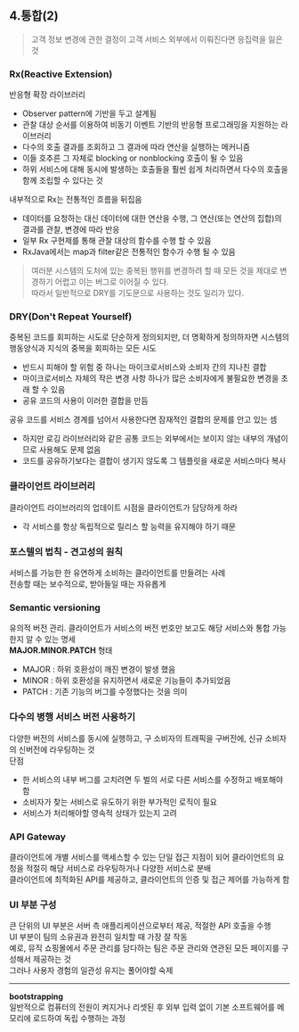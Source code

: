 ## 4.통합(2)  

> 고객 정보 변경에 관한 결정이 고객 서비스 외부에서 이뤄진다면 응집력을 잃은 것   

### Rx(Reactive Extension)  
반응형 확장 라이브러리   
- Observer pattern에 기반을 두고 설계됨  
- 관찰 대상 순서를 이용하여 비동기 이벤트 기반의 반응형 프로그래밍을 지원하는 라이브러리  
- 다수의 호출 결과를 조회하고 그 결과에 따라 연산을 실행하는 메커니즘  
- 이들 호추른 그 자체로 blocking or nonblocking 호출이 될 수 있음  
- 하위 서비스에 대해 동시에 발생하는 호출들을 훨씬 쉽게 처리하면서 다수의 호출을 함께 조립할 수 있다는 것  

내부적으로 Rx는 전통적인 흐름을 뒤집음   
- 데이터를 요청하는 대신 데이터에 대한 연산을 수행, 그 연산(또는 연산의 집합)의 결과를 관찰, 변경에 따라 반응  
- 일부 Rx 구현제를 통해 관찰 대상의 함수를 수행 할 수 있음  
- RxJava에서는 map과 filter같은 전통적인 함수가 수행 될 수 있음  


> 여러분 시스템의 도처에 있는 중복된 행위를 변경하려 할 때 모든 것을 제대로 변경하기 어렵고 이는 버그로 이어질 수 있다.  
> 따라서 일반적으로 DRY를 기도문으로 사용하는 것도 일리가 있다.  


### DRY(Don't Repeat Yourself)  
중복된 코드를 회피하는 시도로 단순하게 정의되지만, 더 명확하게 정의하자면 시스템의 행동양식과 지식의 중복을 회피하는 모든 시도  
- 반드시 피해야 할 위험 중 하나는 마이크로서비스와 소비자 간의 지나친 결합  
- 마이크로서비스 자체의 작은 변경 사항 하나가 많은 소비자에게 불필요한 변경을 초래 할 수 있음  
- 공유 코드의 사용이 이러한 결합을 만듬  

공유 코드를 서비스 경계를 넘어서 사용한다면 잠재적인 결합의 문제를 안고 있는 셈  
- 하지만 로깅 라이브러리와 같은 공통 코드는 외부에서는 보이지 않는 내부의 개념이므로 사용해도 문제 없음  
- 코드를 공유하기보다는 결합이 생기지 않도록 그 템플릿을 새로운 서비스마다 복사  


### 클라이언트 라이브러리  
클라이언트 라이브러리의 업데이트 시점을 클라이언트가 담당하게 하라   
- 각 서비스를 항상 독립적으로 릴리스 할 능력을 유지해야 하기 때문  

### 포스텔의 법칙 - 견고성의 원칙  
서비스를 가능한 한 유연하게 소비하는 클라이언트를 만들려는 사례   
전송할 때는 보수적으로, 받아들일 때는 자유롭게  

### Semantic versioning  
유의적 버전 관리. 클라이언트가 서비스의 버전 번호만 보고도 해당 서비스와 통합 가능한지 알 수 있는 명세  
**MAJOR.MINOR.PATCH** 형태  
- MAJOR : 하위 호환성이 깨진 변경이 발생 했음  
- MINOR : 하위 호환성을 유지하면서 새로운 기능들이 추가되었음  
- PATCH : 기존 기능의 버그를 수정했다는 것을 의미  

### 다수의 병행 서비스 버전 사용하기  
다양한 버전의 서비스를 동시에 실행하고, 구 소비자의 트래픽을 구버전에, 신규 소비자의 신버전에 라우팅하는 것   
단점  
- 한 서비스의 내부 버그를 고치려면 두 벌의 서로 다른 서비스를 수정하고 배포해야 함  
- 소비자가 찾는 서비스로 유도하기 위한 부가적인 로직이 필요  
- 서비스가 처리해야할 영속적 상태가 있는지 고려  

### API Gateway  
클라이언트에 개별 서비스를 액세스할 수 있는 단일 접근 지점이 되어 클라이언트의 요청을 적절히 해당 서비스로 라우팅하거나 다양한 서비스로 분배  
클라이언트에 최적화된 API를 제공하고, 클라이언트의 인증 및 접근 제어를 가능하게 함  

### UI 부분 구성  
큰 단위의 UI 부분은 서버 측 애플리케이션으로부터 제공, 적절한 API 호출을 수행  
UI 부분이 팀의 소유권과 완전히 일치할 때 가장 잘 작동  
예로, 뮤직 쇼핑몰에서 주문 관리를 담다하는 팀은 주문 관리와 연관된 모든 페이지를 구성해서 제공하는 것  
그러나 사용자 경험의 일관성 유지는 풀어야할 숙제  


---  
**bootstrapping**  
일반적으로 컴퓨터의 전원이 켜지거나 리셋된 후 외부 입력 없이 기본 소프트웨어를 메모리에 로드하여 독립 수행하는 과정  
